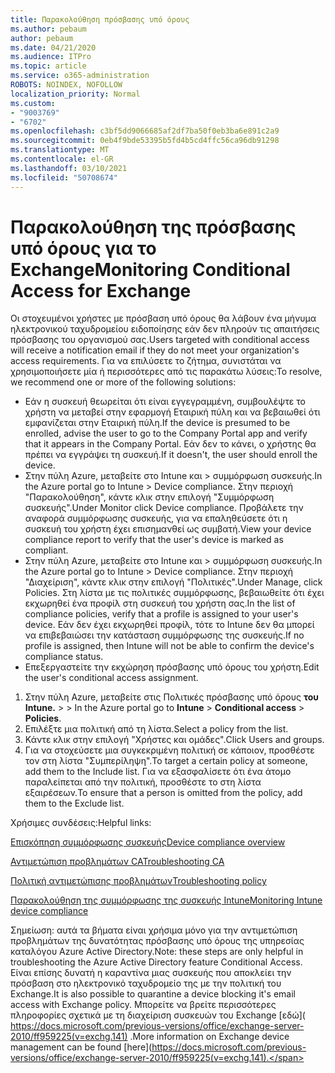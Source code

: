```yaml
---
title: Παρακολούθηση πρόσβασης υπό όρους
ms.author: pebaum
author: pebaum
ms.date: 04/21/2020
ms.audience: ITPro
ms.topic: article
ms.service: o365-administration
ROBOTS: NOINDEX, NOFOLLOW
localization_priority: Normal
ms.custom:
- "9003769"
- "6702"
ms.openlocfilehash: c3bf5dd9066685af2df7ba50f0eb3ba6e891c2a9
ms.sourcegitcommit: 0eb4f9bde53395b5fd4b5cd4ffc56ca96db91298
ms.translationtype: MT
ms.contentlocale: el-GR
ms.lasthandoff: 03/10/2021
ms.locfileid: "50708674"
---
```

# <a name="monitoring-conditional-access-for-exchange"></a><span data-ttu-id="97136-102">Παρακολούθηση της πρόσβασης υπό όρους για το Exchange</span><span class="sxs-lookup"><span data-stu-id="97136-102">Monitoring Conditional Access for Exchange</span></span>

<span data-ttu-id="97136-103">Οι στοχευμένοι χρήστες με πρόσβαση υπό όρους θα λάβουν ένα μήνυμα ηλεκτρονικού ταχυδρομείου ειδοποίησης εάν δεν πληρούν τις απαιτήσεις πρόσβασης του οργανισμού σας.</span><span class="sxs-lookup"><span data-stu-id="97136-103">Users targeted with conditional access will receive a notification email if they do not meet your organization's access requirements.</span></span> <span data-ttu-id="97136-104">Για να επιλύσετε το ζήτημα, συνιστάται να χρησιμοποιήσετε μία ή περισσότερες από τις παρακάτω λύσεις:</span><span class="sxs-lookup"><span data-stu-id="97136-104">To resolve, we recommend one or more of the following solutions:</span></span>

- <span data-ttu-id="97136-105">Εάν η συσκευή θεωρείται ότι είναι εγγεγραμμένη, συμβουλέψτε το χρήστη να μεταβεί στην εφαρμογή Εταιρική πύλη και να βεβαιωθεί ότι εμφανίζεται στην Εταιρική πύλη.</span><span class="sxs-lookup"><span data-stu-id="97136-105">If the device is presumed to be enrolled, advise the user to go to the Company Portal app and verify that it appears in the Company Portal.</span></span> <span data-ttu-id="97136-106">Εάν δεν το κάνει, ο χρήστης θα πρέπει να εγγράψει τη συσκευή.</span><span class="sxs-lookup"><span data-stu-id="97136-106">If it doesn't, the user should enroll the device.</span></span>
- <span data-ttu-id="97136-107">Στην πύλη Azure, μεταβείτε στο Intune και > συμμόρφωση συσκευής.</span><span class="sxs-lookup"><span data-stu-id="97136-107">In the Azure portal go to Intune > Device compliance.</span></span> <span data-ttu-id="97136-108">Στην περιοχή "Παρακολούθηση", κάντε κλικ στην επιλογή "Συμμόρφωση συσκευής".</span><span class="sxs-lookup"><span data-stu-id="97136-108">Under Monitor click Device compliance.</span></span> <span data-ttu-id="97136-109">Προβάλετε την αναφορά συμμόρφωσης συσκευής, για να επαληθεύσετε ότι η συσκευή του χρήστη έχει επισημανθεί ως συμβατή.</span><span class="sxs-lookup"><span data-stu-id="97136-109">View your device compliance report to verify that the user's device is marked as compliant.</span></span>
- <span data-ttu-id="97136-110">Στην πύλη Azure, μεταβείτε στο Intune και > συμμόρφωση συσκευής.</span><span class="sxs-lookup"><span data-stu-id="97136-110">In the Azure portal go to Intune > Device compliance.</span></span> <span data-ttu-id="97136-111">Στην περιοχή "Διαχείριση", κάντε κλικ στην επιλογή "Πολιτικές".</span><span class="sxs-lookup"><span data-stu-id="97136-111">Under Manage, click Policies.</span></span> <span data-ttu-id="97136-112">Στη λίστα με τις πολιτικές συμμόρφωσης, βεβαιωθείτε ότι έχει εκχωρηθεί ένα προφίλ στη συσκευή του χρήστη σας.</span><span class="sxs-lookup"><span data-stu-id="97136-112">In the list of compliance policies, verify that a profile is assigned to your user's device.</span></span> <span data-ttu-id="97136-113">Εάν δεν έχει εκχωρηθεί προφίλ, τότε το Intune δεν θα μπορεί να επιβεβαιώσει την κατάσταση συμμόρφωσης της συσκευής.</span><span class="sxs-lookup"><span data-stu-id="97136-113">If no profile is assigned, then Intune will not be able to confirm the device's compliance status.</span></span>
- <span data-ttu-id="97136-114">Επεξεργαστείτε την εκχώρηση πρόσβασης υπό όρους του χρήστη.</span><span class="sxs-lookup"><span data-stu-id="97136-114">Edit the user's conditional access assignment.</span></span>

1. <span data-ttu-id="97136-115">Στην πύλη Azure, μεταβείτε στις Πολιτικές πρόσβασης υπό όρους **του Intune.**  >    >  </span><span class="sxs-lookup"><span data-stu-id="97136-115">In the Azure portal go to **Intune** > **Conditional access** > **Policies**.</span></span>
2. <span data-ttu-id="97136-116">Επιλέξτε μια πολιτική από τη λίστα.</span><span class="sxs-lookup"><span data-stu-id="97136-116">Select a policy from the list.</span></span>
3. <span data-ttu-id="97136-117">Κάντε κλικ στην επιλογή "Χρήστες και ομάδες".</span><span class="sxs-lookup"><span data-stu-id="97136-117">Click Users and groups.</span></span>
4. <span data-ttu-id="97136-118">Για να στοχεύσετε μια συγκεκριμένη πολιτική σε κάποιον, προσθέστε τον στη λίστα "Συμπερίληψη".</span><span class="sxs-lookup"><span data-stu-id="97136-118">To target a certain policy at someone, add them to the Include list.</span></span> <span data-ttu-id="97136-119">Για να εξασφαλίσετε ότι ένα άτομο παραλείπεται από την πολιτική, προσθέστε το στη λίστα εξαιρέσεων.</span><span class="sxs-lookup"><span data-stu-id="97136-119">To ensure that a person is omitted from the policy, add them to the Exclude list.</span></span>

<span data-ttu-id="97136-120">Χρήσιμες συνδέσεις:</span><span class="sxs-lookup"><span data-stu-id="97136-120">Helpful links:</span></span>

[<span data-ttu-id="97136-121">Επισκόπηση συμμόρφωσης συσκευής</span><span class="sxs-lookup"><span data-stu-id="97136-121">Device compliance overview</span></span>](https://docs.microsoft.com/intune/device-compliance-get-started)

[<span data-ttu-id="97136-122">Αντιμετώπιση προβλημάτων CA</span><span class="sxs-lookup"><span data-stu-id="97136-122">Troubleshooting CA</span></span>](https://docs.microsoft.com/intune/troubleshoot-conditional-access)

[<span data-ttu-id="97136-123">Πολιτική αντιμετώπισης προβλημάτων</span><span class="sxs-lookup"><span data-stu-id="97136-123">Troubleshooting policy</span></span>](https://docs.microsoft.com/troubleshoot/mem/intune/troubleshoot-policies-in-microsoft-intune)

[<span data-ttu-id="97136-124">Παρακολούθηση της συμμόρφωσης της συσκευής Intune</span><span class="sxs-lookup"><span data-stu-id="97136-124">Monitoring Intune device compliance</span></span>](https://docs.microsoft.com/intune/compliance-policy-monitor)

<span data-ttu-id="97136-125">Σημείωση: αυτά τα βήματα είναι χρήσιμα μόνο για την αντιμετώπιση προβλημάτων της δυνατότητας πρόσβασης υπό όρους της υπηρεσίας καταλόγου Azure Active Directory.</span><span class="sxs-lookup"><span data-stu-id="97136-125">Note: these steps are only helpful in troubleshooting the Azure Active Directory feature Conditional Access.</span></span> <span data-ttu-id="97136-126">Είναι επίσης δυνατή η καραντίνα μιας συσκευής που αποκλείει την πρόσβαση στο ηλεκτρονικό ταχυδρομείο της με την πολιτική του Exchange.</span><span class="sxs-lookup"><span data-stu-id="97136-126">It is also possible to quarantine a device blocking it's email access with Exchange policy.</span></span> <span data-ttu-id="97136-127">Μπορείτε να βρείτε περισσότερες πληροφορίες σχετικά με τη διαχείριση συσκευών του Exchange [εδώ]( https://docs.microsoft.com/previous-versions/office/exchange-server-2010/ff959225(v=exchg.141) .</span><span class="sxs-lookup"><span data-stu-id="97136-127">More information on Exchange device management can be found [here](https://docs.microsoft.com/previous-versions/office/exchange-server-2010/ff959225(v=exchg.141).</span></span>
